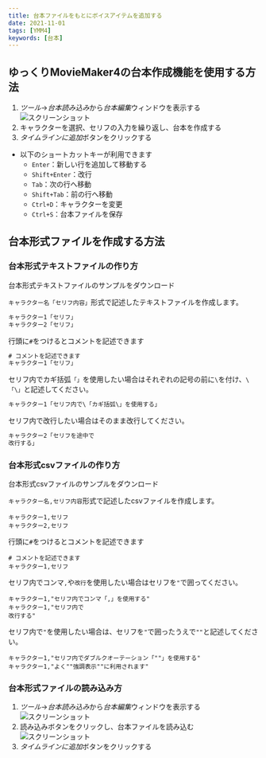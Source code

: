 ```yaml
---
title: 台本ファイルをもとにボイスアイテムを追加する
date: 2021-11-01
tags: [YMM4]
keywords: [台本]
---
```

## ゆっくりMovieMaker4の台本作成機能を使用する方法
1. *ツール*→*台本読み込み*から*台本編集*ウィンドウを表示する
![スクリーンショット](台本ファイルをもとにボイスアイテムを追加する_3821.png)
1. キャラクターを選択、セリフの入力を繰り返し、台本を作成する
1. *タイムラインに追加*ボタンをクリックする
- 以下のショートカットキーが利用できます
    - `Enter`：新しい行を追加して移動する
    - `Shift+Enter`：改行
    - `Tab`：次の行へ移動
    - `Shift+Tab`：前の行へ移動
    - `Ctrl+D`：キャラクターを変更
    - `Ctrl+S`：台本ファイルを保存

## 台本形式ファイルを作成する方法
### 台本形式テキストファイルの作り方

<Download url="https://object-storage.tyo1.conoha.io/v1/nc_4fac3ef0e6d843249e0ab2f1fc3e8f85/public/%E5%8F%B0%E6%9C%AC%E3%83%95%E3%82%A1%E3%82%A4%E3%83%AB%E3%82%B5%E3%83%B3%E3%83%97%E3%83%AB.txt">台本形式テキストファイルのサンプルをダウンロード</Download>

`キャラクター名「セリフ内容」`形式で記述したテキストファイルを作成します。 
```txt
キャラクター1「セリフ」
キャラクター2「セリフ」
```

行頭に`#`をつけるとコメントを記述できます
```txt
# コメントを記述できます
キャラクター1「セリフ」
```

セリフ内でカギ括弧`「」`を使用したい場合はそれぞれの記号の前に`\`を付け、`\「\」`と記述してください。  
```txt
キャラクター1「セリフ内で\「カギ括弧\」を使用する」
```

セリフ内で改行したい場合はそのまま改行してください。  
```txt
キャラクター2「セリフを途中で
改行する」
```

### 台本形式csvファイルの作り方

<Download url="https://object-storage.tyo1.conoha.io/v1/nc_4fac3ef0e6d843249e0ab2f1fc3e8f85/public/%E5%8F%B0%E6%9C%AC%E3%83%95%E3%82%A1%E3%82%A4%E3%83%AB%E3%82%B5%E3%83%B3%E3%83%97%E3%83%AB%20.csv">台本形式csvファイルのサンプルをダウンロード</Download>

`キャラクター名,セリフ内容`形式で記述したcsvファイルを作成します。
```csv
キャラクター1,セリフ
キャラクター2,セリフ
```

行頭に`#`をつけるとコメントを記述できます
```csv
# コメントを記述できます
キャラクター1,セリフ
```

セリフ内でコンマ`,`や`改行`を使用したい場合はセリフを`"`で囲ってください。  
```csv
キャラクター1,"セリフ内でコンマ「,」を使用する"
キャラクター1,"セリフ内で
改行する"
```

セリフ内で`"`を使用したい場合は、セリフを`"`で囲ったうえで`""`と記述してください。
```csv
キャラクター1,"セリフ内でダブルクオーテーション「""」を使用する"
キャラクター1,"よく""強調表示""に利用されます"
```

### 台本形式ファイルの読み込み方
1. *ツール*→*台本読み込み*から*台本編集*ウィンドウを表示する
![スクリーンショット](台本ファイルをもとにボイスアイテムを追加する_3821.png)
1. 読み込みボタンをクリックし、台本ファイルを読み込む
![スクリーンショット](台本ファイルをもとにボイスアイテムを追加する_4038.png)
1. *タイムラインに追加*ボタンをクリックする